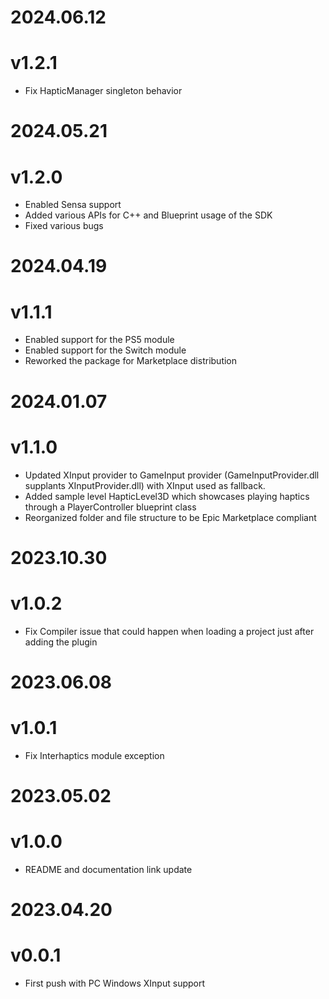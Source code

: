 # 2024.06.12
# v1.2.1

+ Fix HapticManager singleton behavior

# 2024.05.21
# v1.2.0

+ Enabled Sensa support
+ Added various APIs for C++ and Blueprint usage of the SDK
+ Fixed various bugs 

# 2024.04.19
# v1.1.1

+ Enabled support for the PS5 module
+ Enabled support for the Switch module
+ Reworked the package for Marketplace distribution

# 2024.01.07
# v1.1.0

+ Updated XInput provider to GameInput provider (GameInputProvider.dll supplants XInputProvider.dll) with XInput used as fallback. 
+ Added sample level HapticLevel3D which showcases playing haptics through a PlayerController blueprint class
+ Reorganized folder and file structure to be Epic Marketplace compliant

# 2023.10.30
# v1.0.2

+ Fix Compiler issue that could happen when loading a project just after adding the plugin

# 2023.06.08
# v1.0.1

+ Fix Interhaptics module exception

# 2023.05.02
# v1.0.0

+ README and documentation link update

# 2023.04.20
# v0.0.1

+ First push with PC Windows XInput support